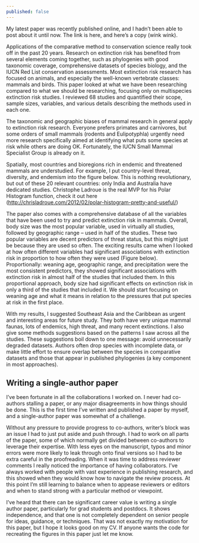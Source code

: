 ```yaml
---
published: false
---
```




My latest paper was recently published online, and I hadn’t been able to post about it until now.  The link is here, and here’s a copy (wink wink).

Applications of the comparative method to conservation science really took off in the past 20 years. Research on extinction risk has benefited from several elements coming together, such as phylogenies with good taxonomic coverage, comprehensive datasets of species biology, and the IUCN Red List conservation assessments. Most extinction risk research has focused on animals, and especially the well-known vertebrate classes: mammals and birds. This paper looked at what we have been researching compared to what we should be researching, focusing only on multispecies extinction risk studies. I reviewed 68 studies and quantified their scope, sample sizes, variables, and various details describing the methods used in each one. 

The taxonomic and geographic biases of mammal research in general apply to extinction risk research. Everyone prefers primates and carnivores, but some orders of small mammals (rodents and Eulipotyphla) urgently need more research specifically aimed at identifying what puts some species at risk while others are doing OK.  Fortunately, the IUCN Small Mammal Specialist Group is already on it.

Spatially, most countries and bioregions rich in endemic and threatened mammals are understudied. For example, I put country-level threat, diversity, and endemism into the figure below. This is nothing revolutionary, but out of these 20 relevant countries: only India and Australia have dedicated studies. Christophe Ladroue is the real MVP for his Polar Histogram function, check it out here (http://chrisladroue.com/2012/02/polar-histogram-pretty-and-useful/)

The paper also comes with a comprehensive database of all the variables that have been used to try and predict extinction risk in mammals. Overall, body size was the most popular variable, used in virtually all studies, followed by geographic range – used in half of the studies. These two popular variables are decent predictors of threat status, but this might just be because they are used so often. The exciting results came when I looked at how often different variables had significant associations with extinction risk in proportion to how often they were used (Figure below). Proportionally: weaning age, geographic range, and precipitation were the most consistent predictors, they showed significant associations with extinction risk in almost half of the studies that included them. In this proportional approach, body size had significant effects on extinction risk in only a third of the studies that included it. We should start focusing on weaning age and what it means in relation to the pressures that put species at risk in the first place.

With my results, I suggested Southeast Asia and the Caribbean as urgent and interesting areas for future study. They both have very unique mammal faunas, lots of endemics, high threat, and many recent extinctions. I also give some methods suggestions based on the patterns I saw across all the studies. These suggestions boil down to one message: avoid unnecessarily degraded datasets. Authors often drop species with incomplete data, or make little effort to ensure overlap between the species in comparative datasets and those that appear in published phylogenies (a key component in most approaches).

## Writing a single-author paper

I’ve been fortunate in all the collaborations I worked on. I never had co-authors stalling a paper, or any major disagreements in how things should be done. This is the first time I’ve written and published a paper by myself, and a single-author paper was somewhat of a challenge. 

Without any pressure to provide progress to co-authors, writer’s block was an issue I had to just put aside and push through. I had to work on all parts of the paper, some of which normally get divided between co-authors to leverage their expertise. With less eyes on the manuscript, typos and minor errors were more likely to leak through onto final versions so I had to be extra careful in the proofreading. When it was time to address reviewer comments I really noticed the importance of having collaborators. I’ve always worked with people with vast experience in publishing research, and this showed when they would know how to navigate the review process. At this point I’m still learning to balance when to appease reviewers or editors and when to stand strong with a particular method or viewpoint. 

I’ve heard that there can be significant career value is writing a single author paper, particularly for grad students and postdocs. It shows independence, and that one is not completely dependent on senior people for ideas, guidance, or techniques. That was not exactly my motivation for this paper, but I hope it looks good on my CV. If anyone wants the code for recreating the figures in this paper just let me know. 
